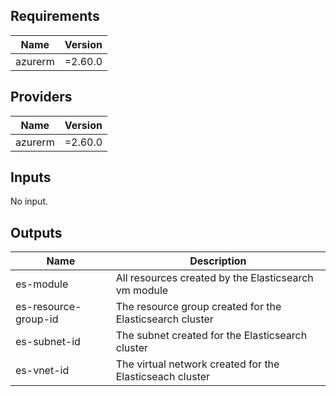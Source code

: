 <!-- BEGINNING OF PRE-COMMIT-TERRAFORM DOCS HOOK -->
## Requirements

| Name | Version |
|------|---------|
| azurerm | =2.60.0 |

## Providers

| Name | Version |
|------|---------|
| azurerm | =2.60.0 |

## Inputs

No input.

## Outputs

| Name | Description |
|------|-------------|
| es-module | All resources created by the Elasticsearch vm module |
| es-resource-group-id | The resource group created for the Elasticsearch cluster |
| es-subnet-id | The subnet created for the Elasticsearch cluster |
| es-vnet-id | The virtual network created for the Elasticseach cluster |

<!-- END OF PRE-COMMIT-TERRAFORM DOCS HOOK -->
